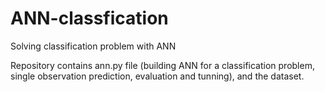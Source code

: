 # ANN-classfication
Solving classification problem with ANN

Repository contains ann.py file (building ANN for a classification problem, single observation prediction, evaluation and tunning), and the dataset.


